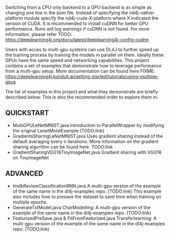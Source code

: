 Switching from a CPU only backend to a GPU backend is as simple as changing one line in the pom file. Instead of specifying the nd4j-native-platform module specify the nd4j-cuda-X-platform where X indicated the version of CUDA. It is recommended to install cuDNN for better GPU performance. Runs will log warnings if cuDNN is not found. For more information, please refer TODO: https://deeplearning4j.org/docs/latest/deeplearning4j-config-cudnn

Users with acces to multi-gpu systems can use DL4J to further speed up the training process by training the models in parallel on them. Ideally these GPUs have the same speed and networking capabilities. This project contains a set of examples that demonstrate how to leverage performance from a multi-gpu setup. More documentation can be found here FIXME: https://deeplearning4j.konduit.ai/getting-started/tutorials/using-multiple-gpus

The list of examples in this project and what they demonstrate are briefly described below. This is also the recommended order to explore them in.

## QUICKSTART
* MultiGPULeNetMNIST.java
Introduction to ParallelWrapper by modifying the original LenetMnistExample (TODO:link)
* GradientsSharingLeNetMNIST.java
Uses gradient sharing instead of the default averaging every n iterations. More information on the gradient sharing algorithm can be found here. TODO:link
* GradientSharingVGG16TinyImageNet.java
Gradient sharing with VGG16 on TinyImageNet

## ADVANCED
* ImdbReviewClassificationRNN.java
A multi-gpu version of the example of the same name in the dl4j-examples repo. (TODO:link) This example also includes how to presave the dataset to save time when training on multiple epochs.
* GenerateTxtModel.java
CharModelling: A multi-gpu version of the example of the same name in the dl4j-examples repo. (TODO:link)
* FeaturizedPreSave.java & FitFromFeaturized.java
Transferlearning: A multi-gpu version of the example of the same name in the dl4j-examples repo. (TODO:link)

